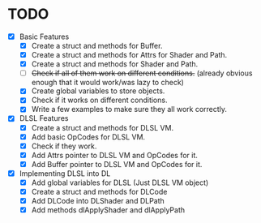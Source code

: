 # TODO

- [x] Basic Features
	- [x] Create a struct and methods for Buffer.
	- [x] Create a struct and methods for Attrs for Shader and Path.
	- [x] Create a struct and methods for Shader and Path.
	- [ ] ~~Check if all of them work on different conditions.~~ (already obvious enough that it would work/was lazy to check)
	- [x] Create global variables to store objects.
	- [x] Check if it works on different conditions.
	- [x] Write a few examples to make sure they all work correctly.

- [x] DLSL Features
	- [x] Create a struct and methods for DLSL VM.
	- [x] Add basic OpCodes for DLSL VM.
	- [x] Check if they work.
	- [x] Add Attrs pointer to DLSL VM and OpCodes for it.
	- [x] Add Buffer pointer to DLSL VM and OpCodes for it.

- [x] Implementing DLSL into DL
	- [x] Add global variables for DLSL (Just DLSL VM object)
	- [x] Create a struct and methods for DLCode
	- [x] Add DLCode into DLShader and DLPath
	- [x] Add methods dlApplyShader and dlApplyPath
